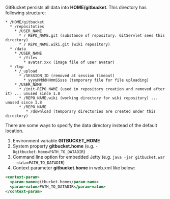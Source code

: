 GitBucket persists all data into __HOME/gitbucket__. This directory has following structure:

```
* /HOME/gitbucket
  * /repositoties
    * /USER_NAME
      * / REPO_NAME.git (substance of repository. GitServlet sees this directory)
      * / REPO_NAME.wiki.git (wiki repository)
  * /data
    * /USER_NAME
      * /files
        * avatar.xxx (image file of user avatar)
  * /tmp
    * /_upload
      * /SESSION_ID (removed at session timeout)
        * yyyyMMddHHmmSSsss (temporary file for file uploading)
    * /USER_NAME
      * /init-REPO_NAME (used in repository creation and removed after it) ... unused since 1.8
      * /REPO_NAME.wiki (working directory for wiki repository) ... unused since 1.8
      * /REPO_NAME
         * /download (temporary directories are created under this directory)
```

There are some ways to specify the data directory instead of the default location.

1. Environment variable __GITBUCKET_HOME__
2. System property __gitbucket.home__ (e.g. ```-Dgitbucket.home=PATH_TO_DATADIR```)
3. Command line option for embedded Jetty (e.g. ```java -jar gitbucket.war --data=PATH_TO_DATADIR```)
4. Context parameter __gitbucket.home__ in web.xml like below:
```xml
<context-param>
  <param-name>gitbucket.home</param-name>
  <param-value>PATH_TO_DATADIR</param-value>
</context-param>
```
